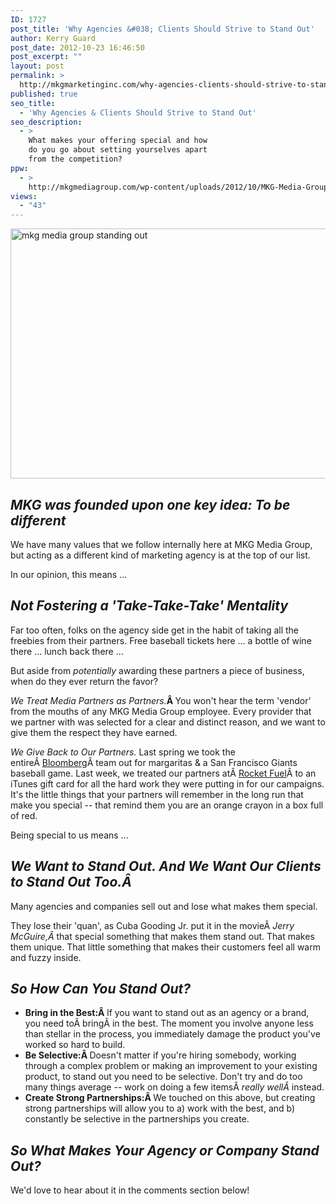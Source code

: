 ```yaml
---
ID: 1727
post_title: 'Why Agencies &#038; Clients Should Strive to Stand Out'
author: Kerry Guard
post_date: 2012-10-23 16:46:50
post_excerpt: ""
layout: post
permalink: >
  http://mkgmarketinginc.com/why-agencies-clients-should-strive-to-stand-out/
published: true
seo_title:
  - 'Why Agencies & Clients Should Strive to Stand Out'
seo_description:
  - >
    What makes your offering special and how
    do you go about setting yourselves apart
    from the competition?
ppw:
  - >
    http://mkgmediagroup.com/wp-content/uploads/2012/10/MKG-Media-Group-orange-crayon-stand-out.jpeg
views:
  - "43"
---
```

<img class="aligncenter size-full wp-image-1728" title="Standing out from the crowd concept" src="http://mkgmediagroup.com/wp-content/uploads/2012/10/MKG-Media-Group-orange-crayon-stand-out.jpeg" alt="mkg media group standing out" width="608" height="400" />
<h2><strong><em>MKG was founded upon one key idea: To be different</em></strong></h2>
We have many values that we follow internally here at MKG Media Group, but acting as a different kind of marketing agency is at the top of our list.

In our opinion, this means ...
<h2><em><strong>Not Fostering a 'Take-Take-Take' Mentality</strong></em></h2>
<strong></strong>Far too often, folks on the agency side get in the habit of taking all the freebies from their partners. Free baseball tickets here ... a bottle of wine there ... lunch back there ...

But aside from <em>potentially</em> awarding these partners a piece of business, when do they ever return the favor?

<em>We Treat Media Partners as Partners.</em><strong>Â </strong>You won't hear the term 'vendor' from the mouths of any MKG Media Group employee. Every provider that we partner with was selected for a clear and distinct reason, and we want to give them the respect they have earned.

<em>We Give Back to Our Partners.</em> Last spring we took the entireÂ <a href="http://bloomberg.com" target="_blank">Bloomberg</a>Â team out for margaritas &amp; a San Francisco Giants baseball game. Last week, we treated our partners atÂ <a href="http://rocketfuel.com" target="_blank">Rocket Fuel</a>Â to an iTunes gift card for all the hard work they were putting in for our campaigns. It's the little things that your partners will remember in the long run that make you special -- that remind them you are an orange crayon in a box full of red.

Being special to us means ...
<h2><em><strong>We Want to Stand Out. And We Want Our Clients to Stand Out Too.Â </strong></em></h2>
Many agencies and companies sell out and lose what makes them special.

They lose their 'quan', as Cuba Gooding Jr. put it in the movieÂ <em>Jerry McGuire,Â </em>that special something that makes them stand out. That makes them unique. That little something that makes their customers feel all warm and fuzzy inside.
<h2><em><strong>So How Can You Stand Out?</strong></em></h2>
<ul>
	<li><strong>Bring in the Best:Â </strong>If you want to stand out as an agency or a brand, you need toÂ bringÂ in the best. The moment you involve anyone less than stellar in the process, you immediately damage the product you've worked so hard to build.</li>
	<li><strong>Be Selective:Â </strong>Doesn't matter if you're hiring somebody, working through a complex problem or making an improvement to your existing product, to stand out you need to be selective. Don't try and do too many things average -- work on doing a few itemsÂ <em>really wellÂ </em>instead.</li>
	<li><strong>Create Strong Partnerships:Â </strong>We touched on this above, but creating strong partnerships will allow you to a) work with the best, and b) constantly be selective in the partnerships you create.</li>
</ul>
<h2><em><strong>So What Makes Your Agency or Company Stand Out?</strong></em></h2>
We'd love to hear about it in the comments section below!